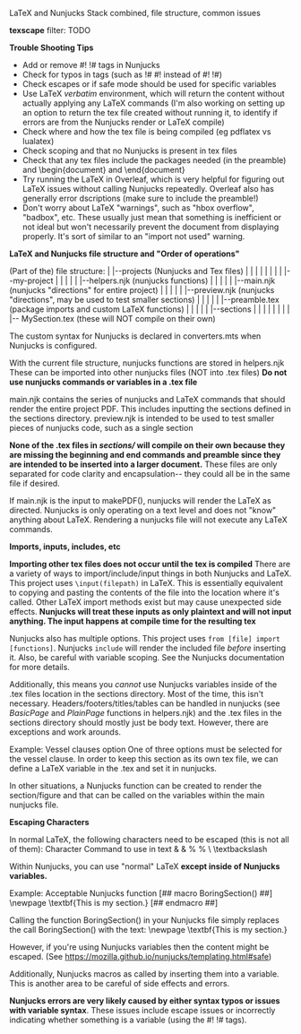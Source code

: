 LaTeX and Nunjucks Stack combined, file structure, common issues

**texscape** filter: TODO

**Trouble Shooting Tips**
- Add or remove #! !# tags in Nunjucks
- Check for typos in tags (such as !# #! instead of #! !#)
- Check escapes or if safe mode should be used for specific variables
- Use LaTeX *verbatim* environment, which will return the content without actually applying any LaTeX commands (I'm also working on setting up an option to return the tex file created without running it, to identify if errors are from the Nunjucks render or LaTeX compile)
- Check where and how the tex file is being compiled (eg pdflatex vs lualatex)
- Check scoping and that no Nunjucks is present in tex files
- Check that any tex files include the packages needed (in the preamble) and \begin{document} and \end{document}
- Try running the LaTeX in Overleaf, which is very helpful for figuring out LaTeX issues without calling Nunjucks repeatedly. Overleaf also has generally error dscriptions (make sure to include the preamble!)
- Don't worry about LaTeX "warnings", such as "hbox overflow", "badbox", etc. These usually just mean that something is inefficient or not ideal but won't necessarily prevent the document from displaying properly. It's sort of similar to an "import not used" warning.

**LaTeX and Nunjucks file structure and "Order of operations"**

(Part of the) file structure:
	|     |--projects (Nunjucks and Tex files)
	|     |     |
	|     |     |
	|     |     |--my-project 
	|     |           |
	|     |           |--helpers.njk (nunjucks functions)
	|     |           |
	|     |           |--main.njk (nunjucks "directions" for entire project)
	|     |           |
	|     |           |--preview.njk (nunjucks "directions", may be used to test smaller sections)
	|     |           |
	|     |           |--preamble.tex (package imports and custom LaTeX functions)
	|     |           |
	|     |           |--sections
	|     |                 |
	|     |                 |
	|     |                 |-- MySection.tex (these will NOT compile on their own)



The custom syntax for Nunjucks is declared in converters.mts when Nunjucks is configured.

With the current file structure, nunjucks functions are stored in helpers.njk
These can be imported into other nunjucks files (NOT into .tex files)
**Do not use nunjucks commands or variables in a .tex file**

main.njk contains the series of nunjucks and LaTeX commands that should render the entire project PDF. This includes inputting the sections defined in the sections directory. preview.njk is intended to be used to test smaller pieces of nunjucks code, such as a single section

**None of the .tex files in *sections/* will compile on their own because they are missing the beginning and end commands and preamble since they are intended to be inserted into a larger document.** These files are only separated for code clarity and encapsulation-- they could all be in the same file if desired.

If main.njk is the input to makePDF(), nunjucks will render the LaTeX as directed. Nunjucks is only operating on a text level and does not "know" anything about LaTeX. Rendering a nunjucks file will not execute any LaTeX commands.

**Imports, inputs, includes, etc**

**Importing other tex files does not occur until the tex is compiled**
There are a variety of ways to import/include/input things in both Nunjucks and LaTeX. This project uses 
`\input(filepath)` in LaTeX. This is essentially equivalent to copying and pasting the contents of the file into the location where it's called. Other LaTeX import methods exist but may cause unexpected side effects. **Nunjucks will treat these inputs as only plaintext and will not input anything. The input happens at compile time for the resulting tex**

Nunjucks also has multiple options. This project uses `from [file] import [functions]`. Nunjucks `include` will render the included file *before* inserting it. Also, be careful with variable scoping. See the Nunjucks documentation for more details.

Additionally, this means you *cannot* use Nunjucks variables inside of the .tex files location in the sections directory. Most of the time, this isn't necessary. Headers/footers/titles/tables can be handled in nunjucks (see *BasicPage* and *PlainPage* functions in helpers.njk) and the .tex files in the sections directory should mostly just be body text. However, there are exceptions and work arounds.

Example: Vessel clauses option
One of three options must be selected for the vessel clause. In order to keep this section as its own tex file, we can define a LaTeX variable in the .tex and set it in nunjucks.

In other situations, a Nunjucks function can be created to render the section/figure and that can be called on the variables within the main nunjucks file.

**Escaping Characters**

In normal LaTeX, the following characters need to be escaped (this is not all of them):
Character           Command to use in text
&                   \&
%                   \%
\                   \textbackslash

Within Nunjucks, you can use "normal" LaTeX **except inside of Nunjucks variables.**

Example: Acceptable Nunjucks function
[## macro BoringSection() ##]
\newpage
\textbf{This is my section.}
[## endmacro ##]

Calling the function BoringSection() in your Nunjucks file simply replaces the call BoringSection() with the text:
\newpage
\textbf{This is my section.}

However, if you're using Nunjucks variables then the content might be escaped. (See https://mozilla.github.io/nunjucks/templating.html#safe)

Additionally, Nunjucks macros as called by inserting them into a variable. This is another area to be careful of side effects and errors.

**Nunjucks errors are very likely caused by either syntax typos or issues with variable syntax**. These issues include escape issues or incorrectly indicating whether something is a variable (using the #! !# tags).











